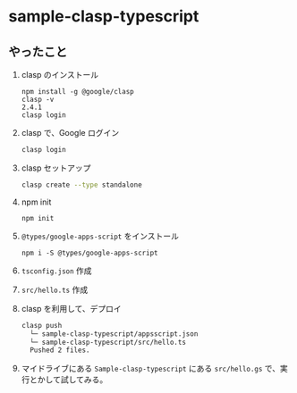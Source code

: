 # sample-clasp-typescript

## やったこと

1. clasp のインストール

   ```
   npm install -g @google/clasp
   clasp -v
   2.4.1
   clasp login
   ```

2. clasp で、Google ログイン

   ```sh
   clasp login
   ```

3. clasp セットアップ

   ```sh
   clasp create --type standalone
   ```

4. npm init

   ```
   npm init
   ```

5. `@types/google-apps-script` をインストール

   ```
   npm i -S @types/google-apps-script
   ```

6. `tsconfig.json` 作成
7. `src/hello.ts` 作成
8. clasp を利用して、デプロイ

   ```sh
   clasp push
     └─ sample-clasp-typescript/appsscript.json
     └─ sample-clasp-typescript/src/hello.ts
     Pushed 2 files.
   ```

9. マイドライブにある `Sample-clasp-typescript` にある `src/hello.gs` で、実行とかして試してみる。
